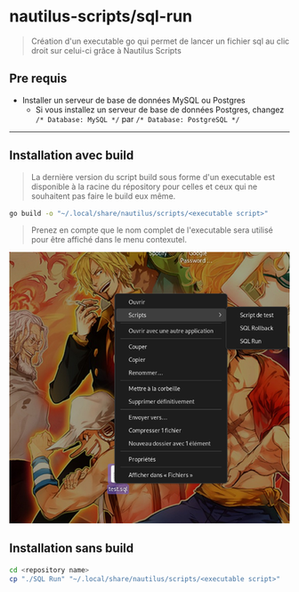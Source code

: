 # nautilus-scripts/sql-run
> Création d'un executable go qui permet de lancer un fichier sql au clic droit sur celui-ci grâce à Nautilus Scripts

## Pre requis
- Installer un serveur de base de données MySQL ou Postgres
    - Si vous installez un serveur de base de données Postgres, changez `/* Database: MySQL */` par `/* Database: PostgreSQL */`

---
## Installation avec build
> La dernière version du script build sous forme d'un executable est disponible à la racine du répository pour celles et ceux qui ne souhaitent pas faire le build eux même.

```bash
go build -o "~/.local/share/nautilus/scripts/<executable script>"
```
> Prenez en compte que le nom complet de l'executable sera utilisé pour être affiché dans le menu contexutel.

![screenshot](.github/assets/screenshot.png)

## Installation sans build

```bash
cd <repository name>
cp "./SQL Run" "~/.local/share/nautilus/scripts/<executable script>"
```
